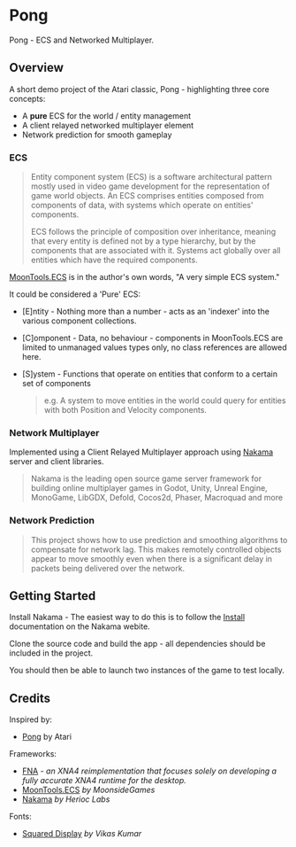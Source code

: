 # Pong
Pong - ECS and Networked Multiplayer.

## Overview

A short demo project of the Atari classic, Pong - highlighting three core concepts:
- A **pure** ECS for the world / entity management
- A client relayed networked multiplayer element
- Network prediction for smooth gameplay

### ECS 

> Entity component system (ECS) is a software architectural pattern mostly used in video game development for the representation of game world objects. An ECS comprises entities composed from components of data, with systems which operate on entities' components.
> 
> ECS follows the principle of composition over inheritance, meaning that every entity is defined not by a type hierarchy, but by the components that are associated with it. Systems act globally over all entities which have the required components. 

[MoonTools.ECS](https://gitea.moonside.games/MoonsideGames/MoonTools.ECS) is in the author's own words, "A very simple ECS system."

It could be considered a 'Pure' ECS:
- [E]ntity - Nothing more than a number - acts as an 'indexer' into the various component collections.
- [C]omponent - Data, no behaviour - components in MoonTools.ECS are limited to unmanaged values types only, no class references are allowed here.
- [S]ystem - Functions that operate on entities that conform to a certain set of components
  
  > e.g. A system to move entities in the world could query for entities with both Position and Velocity components.

### Network Multiplayer

Implemented using a Client Relayed Multiplayer approach using [Nakama](https://heroiclabs.com/nakama/) server and client libraries.

> Nakama is the leading open source game server framework for building online multiplayer games in Godot, Unity, Unreal Engine, MonoGame, LibGDX, Defold, Cocos2d, Phaser, Macroquad and more

### Network Prediction

> This project shows how to use prediction and smoothing algorithms to compensate for network lag. This makes remotely controlled objects appear to move smoothly even when there is a significant delay in packets being delivered over the network. 

## Getting Started

Install Nakama - 
The easiest way to do this is to follow the [Install](https://heroiclabs.com/docs/nakama/getting-started/install/) documentation on the Nakama webite.

Clone the source code and build the app - all dependencies should be included in the project.

You should then be able to launch two instances of the game to test locally.

## Credits

Inspired by:
- [Pong](https://en.wikipedia.org/wiki/Pong) by Atari

Frameworks:
- [FNA](https://github.com/FNA-XNA/FNA) - _an XNA4 reimplementation that focuses solely on developing a fully accurate XNA4 runtime for the desktop._
- [MoonTools.ECS](https://gitea.moonside.games/MoonsideGames/MoonTools.ECS) _by MoonsideGames_
- [Nakama](https://heroiclabs.com/nakama/) _by Herioc Labs_

Fonts:
- [Squared Display](https://www.dafont.com/squared-display.font) _by Vikas Kumar_
